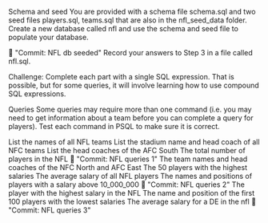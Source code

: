 Schema and seed
You are provided with a schema file schema.sql and two seed files players.sql, teams.sql that are also in the nfl_seed_data folder. Create a new database called nfl and use the schema and seed file to populate your database.

🔴 "Commit: NFL db seeded"
Record your answers to Step 3 in a file called nfl.sql.

Challenge: Complete each part with a single SQL expression. That is possible, but for some queries, it will involve learning how to use compound SQL expressions.

Queries
Some queries may require more than one command (i.e. you may need to get information about a team before you can complete a query for players). Test each command in PSQL to make sure it is correct.

List the names of all NFL teams
List the stadium name and head coach of all NFC teams
List the head coaches of the AFC South
The total number of players in the NFL
🔴 "Commit: NFL queries 1"
The team names and head coaches of the NFC North and AFC East
The 50 players with the highest salaries
The average salary of all NFL players
The names and positions of players with a salary above 10_000_000
🔴 "Commit: NFL queries 2"
The player with the highest salary in the NFL
The name and position of the first 100 players with the lowest salaries
The average salary for a DE in the nfl
🔴 "Commit: NFL queries 3"